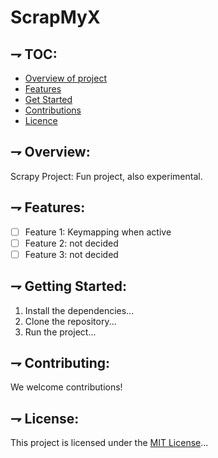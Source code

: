 # ScrapMyX
## ⇁ TOC:

- [Overview of project](#-overview)
- [Features](#-features)
- [Get Started](#-getting-started)
- [Contributions](#-contributing)
- [Licence](#-license)

## **⇁ Overview:**

Scrapy Project: Fun project, also experimental.

## **⇁ Features:**

- [ ] Feature 1: Keymapping when active
- [ ] Feature 2: not decided
- [ ] Feature 3: not decided

## **⇁ Getting Started:**

1. Install the dependencies...
2. Clone the repository...
3. Run the project...

## **⇁ Contributing:**

We welcome contributions!

## **⇁ License:**

This project is licensed under the [MIT License](LICENSE.md)...
